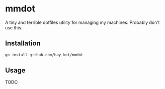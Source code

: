 # mmdot

A tiny and terrible dotfiles utility for managing my machines. Probably don't use this.

## Installation

```bash
go install github.com/hay-kot/mmdot
```

## Usage

TODO

